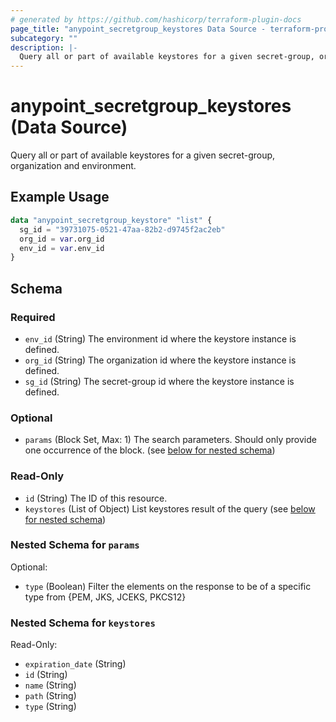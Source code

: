 ```yaml
---
# generated by https://github.com/hashicorp/terraform-plugin-docs
page_title: "anypoint_secretgroup_keystores Data Source - terraform-provider-anypoint"
subcategory: ""
description: |-
  Query all or part of available keystores for a given secret-group, organization and environment.
---
```


# anypoint_secretgroup_keystores (Data Source)

Query all or part of available keystores for a given secret-group, organization and environment.

## Example Usage

```terraform
data "anypoint_secretgroup_keystore" "list" {
  sg_id = "39731075-0521-47aa-82b2-d9745f2ac2eb"
  org_id = var.org_id
  env_id = var.env_id
}
```

<!-- schema generated by tfplugindocs -->
## Schema

### Required

- `env_id` (String) The environment id where the keystore instance is defined.
- `org_id` (String) The organization id where the keystore instance is defined.
- `sg_id` (String) The secret-group id where the keystore instance is defined.

### Optional

- `params` (Block Set, Max: 1) The search parameters. Should only provide one occurrence of the block. (see [below for nested schema](#nestedblock--params))

### Read-Only

- `id` (String) The ID of this resource.
- `keystores` (List of Object) List keystores result of the query (see [below for nested schema](#nestedatt--keystores))

<a id="nestedblock--params"></a>
### Nested Schema for `params`

Optional:

- `type` (Boolean) Filter the elements on the response to be of a specific type from {PEM, JKS, JCEKS, PKCS12}


<a id="nestedatt--keystores"></a>
### Nested Schema for `keystores`

Read-Only:

- `expiration_date` (String)
- `id` (String)
- `name` (String)
- `path` (String)
- `type` (String)


